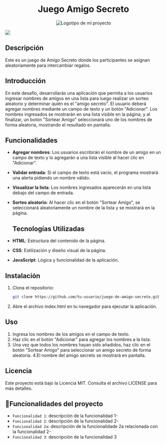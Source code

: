 <h1 align="center">Juego Amigo Secreto</h1>
<div align="center" >
  <img src="https://github.com/user-attachments/assets/1505f6e5-6252-4546-826c-bc588c57b7e5" alt="Logotipo de mi proyecto" />
</div>
 <p align="left">
   <img src="https://img.shields.io/badge/STATUS-EN%20DESAROLLO-green">
   </p>
   
## Descripción

Este es un juego de Amigo Secreto donde los participantes se asignan aleatoriamente para intercambiar regalos.

## Introducción
En este desafío, desarrollarás una aplicación que permita a los usuarios ingresar nombres de amigos en una lista para luego realizar un sorteo aleatorio y determinar quién es el "amigo secreto". El usuario deberá agregar nombres mediante un campo de texto y un botón "Adicionar". Los nombres ingresados se mostrarán en una lista visible en la página, y al finalizar, un botón "Sortear Amigo" seleccionará uno de los nombres de forma aleatoria, mostrando el resultado en pantalla.

## Funcionalidades
- **Agregar nombres**: Los usuarios escribirán el nombre de un amigo en un campo de texto y lo agregarán a una lista visible al hacer clic en "Adicionar".
- **Validar entrada**: Si el campo de texto está vacío, el programa mostrará una alerta pidiendo un nombre válido.
- **Visualizar la lista**: Los nombres ingresados aparecerán en una lista debajo del campo de entrada.
- **Sorteo aleatorio**: Al hacer clic en el botón "Sortear Amigo", se seleccionará aleatoriamente un nombre de la lista y se mostrará en la página.

  ## Tecnologías Utilizadas
- **HTML**: Estructura del contenido de la página.
- **CSS**: Estilización y diseño visual de la página.
- **JavaScript**: Lógica y funcionalidad de la aplicación.

## Instalación
1. Clona el repositorio:
   ```sh
   git clone https://github.com/tu-usuario/juego-de-amigo-secreto.git
   
2. Abre el archivo index.html en tu navegador para ejecutar la aplicación.

## Uso
1. Ingresa los nombres de los amigos en el campo de texto.
2. Haz clic en el botón "Adicionar" para agregar los nombres a la lista.
3. Una vez que todos los nombres hayan sido añadidos, haz clic en el botón "Sortear Amigo" para seleccionar un amigo secreto de forma aleatoria.
4.El nombre del amigo secreto se mostrará en pantalla.

## Licencia
Este proyecto está bajo la Licencia MIT. Consulta el archivo LICENSE para más detalles.

## :hammer:Funcionalidades del proyecto

- `Funcionalidad 1`: descripción de la funcionalidad 1-
- `Funcionalidad 2`: descripción de la funcionalidad 2-
-  `Funcionalidad 2a`: descripción de la funcionalidade 2a relacionada con la funcionalidad 2-
-   `Funcionalidad 3`: descripción de la funcionalidad 3
